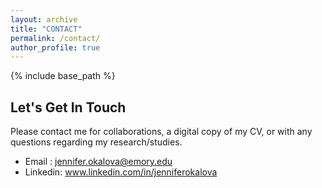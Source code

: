 ```yaml
---
layout: archive
title: "CONTACT"
permalink: /contact/
author_profile: true
---
```


{% include base_path %}

## Let's Get In Touch ##

Please contact me for collaborations, a digital copy of my CV, or with any questions regarding my research/studies.
* Email : jennifer.okalova@emory.edu
* Linkedin: www.linkedin.com/in/jenniferokalova
